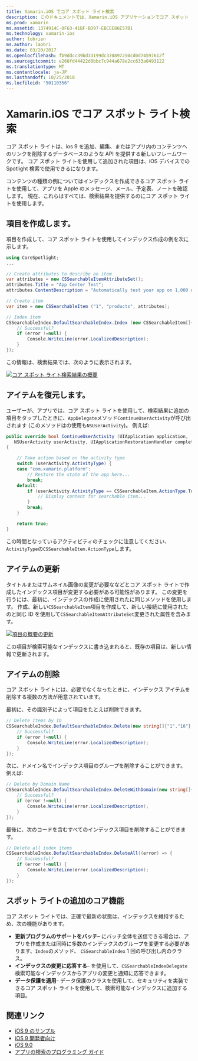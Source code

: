 ```yaml
---
title: Xamarin.iOS でコア スポット ライト検索
description: このドキュメントでは、Xamarin.iOS アプリケーションでコア スポット ライトを使用して、アプリ内のコンテンツへのリンクを提供する方法について説明します。 これには、作成、復元、更新、および検索可能な項目を削除する方法について説明します。
ms.prod: xamarin
ms.assetid: 1374914C-0F63-41BF-BD97-EBCEE86E57B1
ms.technology: xamarin-ios
author: lobrien
ms.author: laobri
ms.date: 03/20/2017
ms.openlocfilehash: fb9ddcc39bd33199dc370897250cd0d74597612f
ms.sourcegitcommit: e268fd44422d0bbc7c944a678e2cc633a0493122
ms.translationtype: MT
ms.contentlocale: ja-JP
ms.lasthandoff: 10/25/2018
ms.locfileid: "50110356"
---
```

# <a name="search-with-core-spotlight-in-xamarinios"></a>Xamarin.iOS でコア スポット ライト検索

コア スポット ライトは、ios 9 を追加、編集、またはアプリ内のコンテンツへのリンクを削除するデータベースのような API を提供する新しいフレームワークです。 コア スポット ライトを使用して追加された項目は、iOS デバイスでの Spotlight 検索で使用できるになります。

コンテンツの種類の例についてはインデックスを作成できるコア スポット ライトを使用して、アプリを Apple のメッセージ、メール、予定表、ノートを確認します。 現在、これらはすべては、検索結果を提供するのにコア スポット ライトを使用します。

## <a name="creating-an-item"></a>項目を作成します。

項目を作成して、コア スポット ライトを使用してインデックス作成の例を次に示します。

```csharp
using CoreSpotlight;
...

// Create attributes to describe an item
var attributes = new CSSearchableItemAttributeSet();
attributes.Title = "App Center Test";
attributes.ContentDescription = "Automatically test your app on 1,000 devices in the cloud.";

// Create item
var item = new CSSearchableItem ("1", "products", attributes);

// Index item
CSSearchableIndex.DefaultSearchableIndex.Index (new CSSearchableItem[]{ item }, (error) => {
    // Successful?
    if (error !=null) {
        Console.WriteLine(error.LocalizedDescription);
    }
});
```

この情報は、検索結果では、次のように表示されます。

[![](corespotlight-images/corespotlight01.png "コア スポット ライト検索結果の概要")](corespotlight-images/corespotlight01.png#lightbox)

## <a name="restoring-an-item"></a>アイテムを復元します。

ユーザーが、アプリでは、コア スポット ライトを使用して、検索結果に追加の項目をタップしたときに、`AppDelegate`メソッド`ContinueUserActivity`が呼び出されます (このメソッドはの使用も`NSUserActivity`)。 例えば:

```csharp
public override bool ContinueUserActivity (UIApplication application,
   NSUserActivity userActivity, UIApplicationRestorationHandler completionHandler)
{

    // Take action based on the activity type
    switch (userActivity.ActivityType) {
    case "com.xamarin.platform":
        // Restore the state of the app here...
        break;
    default:
        if (userActivity.ActivityType == CSSearchableItem.ActionType.ToString ()) {
            // Display content for searchable item...
        }
        break;
    }

    return true;
}
```

この時間となっているアクティビティのチェックに注意してください、`ActivityType`の`CSSearchableItem.ActionType`します。

## <a name="updating-an-item"></a>アイテムの更新

タイトルまたはサムネイル画像の変更が必要ななどとコア スポット ライトで作成したインデックス項目が変更する必要がある可能性があります。 この変更を行うには、最初に、インデックスの作成に使用されたに同じメソッドを使用します。
作成、新しい`CSSearchableItem`項目を作成して、新しい接続に使用されたのと同じ ID を使用して`CSSearchableItemAttributeSet`変更された属性を含みます。

[![](corespotlight-images/corespotlight02.png "項目の概要の更新")](corespotlight-images/corespotlight02.png#lightbox)

この項目が検索可能なインデックスに書き込まれると、既存の項目は、新しい情報で更新されます。

## <a name="deleting-an-item"></a>アイテムの削除

コア スポット ライトには、必要でなくなったときに、インデックス アイテムを削除する複数の方法が用意されています。

最初に、その識別子によって項目をたとえば削除できます。

```csharp
// Delete Items by ID
CSSearchableIndex.DefaultSearchableIndex.Delete(new string[]{"1","16"},(error) => {
    // Successful?
    if (error !=null) {
        Console.WriteLine(error.LocalizedDescription);
    }
});
```

次に、ドメイン名でインデックス項目のグループを削除することができます。 例えば:

```csharp
// Delete by Domain Name
CSSearchableIndex.DefaultSearchableIndex.DeleteWithDomain(new string[]{"domain-name"},(error) => {
    // Successful?
    if (error !=null) {
        Console.WriteLine(error.LocalizedDescription);
    }
});
```

最後に、次のコードを含むすべてのインデックス項目を削除することができます。

```csharp
// Delete all index items
CSSearchableIndex.DefaultSearchableIndex.DeleteAll((error) => {
    // Successful?
    if (error !=null) {
        Console.WriteLine(error.LocalizedDescription);
    }
});
```
## <a name="additional-core-spotlight-features"></a>スポット ライトの追加のコア機能

コア スポット ライトでは、正確で最新の状態は、インデックスを維持するため、次の機能があります。

- **更新プログラムのサポートをバッチ**– にバッチ全体を送信できる場合は、アプリを作成または同時に多数のインデックスのグループを変更する必要があります、`Index`のメソッド、 `CSSearchableIndex` 1 回の呼び出し内のクラス。
- **インデックスの変更に応答する**– を使用して、`CSSearchableIndexDelegate`検索可能なインデックスからアプリの変更と通知に応答できます。
- **データ保護を適用**– データ保護のクラスを使用して、セキュリティを実装できるコア スポット ライトを使用して、検索可能なインデックスに追加する項目。



## <a name="related-links"></a>関連リンク

- [iOS 9 のサンプル](https://developer.xamarin.com/samples/ios/iOS9/)
- [iOS 9 開発者向け](https://developer.apple.com/ios/pre-release/)
- [iOS 9.0](https://developer.apple.com/library/prerelease/ios/releasenotes/General/WhatsNewIniOS/Articles/iOS9.html)
- [アプリの検索のプログラミング ガイド](https://developer.apple.com/library/prerelease/ios/documentation/General/Conceptual/AppSearch/index.html#//apple_ref/doc/uid/TP40016308)
